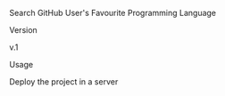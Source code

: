 Search GitHub User's Favourite Programming Language

Version

v.1

Usage

Deploy the project in a server
